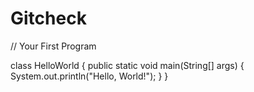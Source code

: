 # Gitcheck
// Your First Program

class HelloWorld {
    public static void main(String[] args) {
        System.out.println("Hello, World!"); 
    }
}
